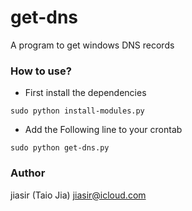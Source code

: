 get-dns
==========

A program to get windows DNS records


### How to use?
* First install the dependencies
```
sudo python install-modules.py
```

* Add the Following line to your crontab
```
sudo python get-dns.py
```


### Author
jiasir (Taio Jia) <jiasir@icloud.com>